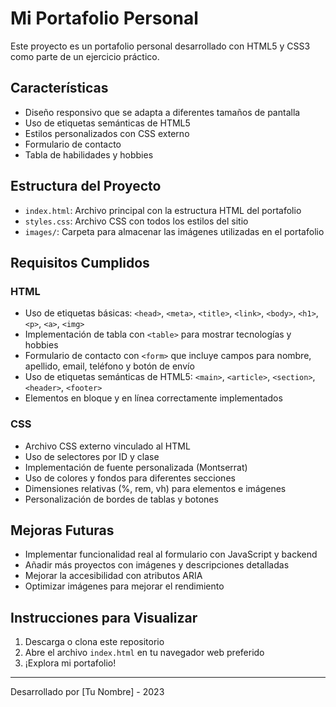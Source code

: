 # Mi Portafolio Personal

Este proyecto es un portafolio personal desarrollado con HTML5 y CSS3 como parte de un ejercicio práctico.

## Características

- Diseño responsivo que se adapta a diferentes tamaños de pantalla
- Uso de etiquetas semánticas de HTML5
- Estilos personalizados con CSS externo
- Formulario de contacto
- Tabla de habilidades y hobbies

## Estructura del Proyecto

- `index.html`: Archivo principal con la estructura HTML del portafolio
- `styles.css`: Archivo CSS con todos los estilos del sitio
- `images/`: Carpeta para almacenar las imágenes utilizadas en el portafolio

## Requisitos Cumplidos

### HTML
- Uso de etiquetas básicas: `<head>`, `<meta>`, `<title>`, `<link>`, `<body>`, `<h1>`, `<p>`, `<a>`, `<img>`
- Implementación de tabla con `<table>` para mostrar tecnologías y hobbies
- Formulario de contacto con `<form>` que incluye campos para nombre, apellido, email, teléfono y botón de envío
- Uso de etiquetas semánticas de HTML5: `<main>`, `<article>`, `<section>`, `<header>`, `<footer>`
- Elementos en bloque y en línea correctamente implementados

### CSS
- Archivo CSS externo vinculado al HTML
- Uso de selectores por ID y clase
- Implementación de fuente personalizada (Montserrat)
- Uso de colores y fondos para diferentes secciones
- Dimensiones relativas (%, rem, vh) para elementos e imágenes
- Personalización de bordes de tablas y botones

## Mejoras Futuras

- Implementar funcionalidad real al formulario con JavaScript y backend
- Añadir más proyectos con imágenes y descripciones detalladas
- Mejorar la accesibilidad con atributos ARIA
- Optimizar imágenes para mejorar el rendimiento

## Instrucciones para Visualizar

1. Descarga o clona este repositorio
2. Abre el archivo `index.html` en tu navegador web preferido
3. ¡Explora mi portafolio!

---

Desarrollado por [Tu Nombre] - 2023
